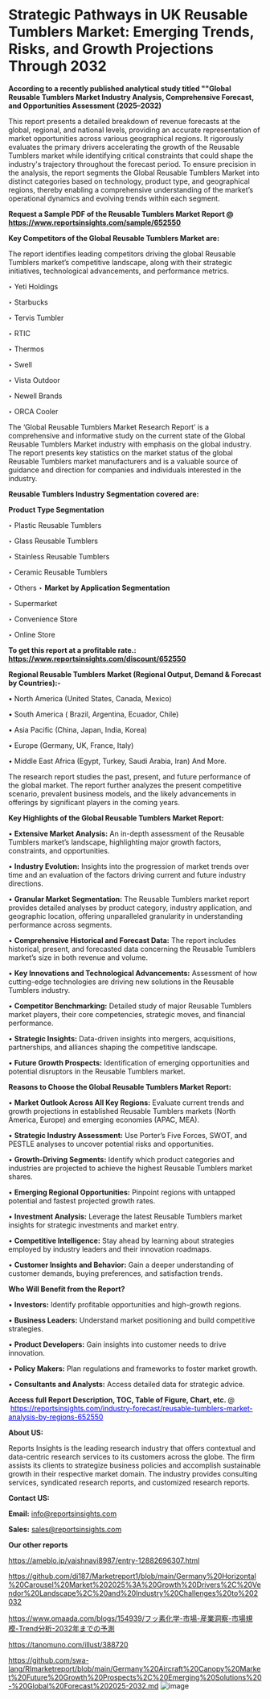 # Strategic Pathways in UK Reusable Tumblers Market: Emerging Trends, Risks, and Growth Projections Through 2032

<strong>According to a recently published analytical study titled ""Global Reusable Tumblers Market Industry Analysis, Comprehensive Forecast, and Opportunities Assessment (2025–2032)</strong>

This report presents a detailed breakdown of revenue forecasts at the global, regional, and national levels, providing an accurate representation of market opportunities across various geographical regions. It rigorously evaluates the primary drivers accelerating the growth of the Reusable Tumblers market while identifying critical constraints that could shape the industry's trajectory throughout the forecast period. To ensure precision in the analysis, the report segments the Global Reusable Tumblers Market into distinct categories based on technology, product type, and geographical regions, thereby enabling a comprehensive understanding of the market’s operational dynamics and evolving trends within each segment.

<strong>Request a Sample PDF of the Reusable Tumblers Market Report </strong><strong>@<a href=https://www.reportsinsights.com/sample/652550 style=color:#0000ff;> https://www.reportsinsights.com/sample/652550</a></strong></font>

<strong>Key Competitors of the Global Reusable Tumblers Market are:</strong>

The report identifies leading competitors driving the global Reusable Tumblers market’s competitive landscape, along with their strategic initiatives, technological advancements, and performance metrics.

‣ Yeti Holdings

‣ Starbucks

‣ Tervis Tumbler

‣ RTIC

‣ Thermos

‣ Swell

‣ Vista Outdoor

‣ Newell Brands

‣ ORCA Cooler

The ‘Global Reusable Tumblers Market Research Report’ is a comprehensive and informative study on the current state of the Global Reusable Tumblers Market industry with emphasis on the global industry. The report presents key statistics on the market status of the global Reusable Tumblers market manufacturers and is a valuable source of guidance and direction for companies and individuals interested in the industry.

<strong>Reusable Tumblers Industry Segmentation covered are:</strong>

<strong>Product Type Segmentation</strong>

‣ Plastic Reusable Tumblers

‣ Glass Reusable Tumblers

‣ Stainless Reusable Tumblers

‣ Ceramic Reusable Tumblers

‣ Others
‣ 
<strong>Market by Application Segmentation</strong>

‣ Supermarket

‣ Convenience Store

‣ Online Store

<strong>To get this report at a profitable rate.: <a href=https://www.reportsinsights.com/discount/652550 style=color:#0000ff;>https://www.reportsinsights.com/discount/652550</a></strong></font>

<strong>Regional Reusable Tumblers Market (Regional Output, Demand &amp; Forecast by Countries):-</strong>

• North America (United States, Canada, Mexico)

• South America ( Brazil, Argentina, Ecuador, Chile)

• Asia Pacific (China, Japan, India, Korea)

• Europe (Germany, UK, France, Italy)

• Middle East Africa (Egypt, Turkey, Saudi Arabia, Iran) And More.

The research report studies the past, present, and future performance of the global market. The report further analyzes the present competitive scenario, prevalent business models, and the likely advancements in offerings by significant players in the coming years.

<strong>Key Highlights of the Global Reusable Tumblers Market Report:</strong>

• <strong>Extensive Market Analysis:</strong> An in-depth assessment of the Reusable Tumblers market’s landscape, highlighting major growth factors, constraints, and opportunities.

• <strong>Industry Evolution:</strong> Insights into the progression of market trends over time and an evaluation of the factors driving current and future industry directions.

• <strong>Granular Market Segmentation:</strong> The Reusable Tumblers market report provides detailed analyses by product category, industry application, and geographic location, offering unparalleled granularity in understanding performance across segments.

• <strong>Comprehensive Historical and Forecast Data:</strong> The report includes historical, present, and forecasted data concerning the Reusable Tumblers market’s size in both revenue and volume.

• <strong>Key Innovations and Technological Advancements:</strong> Assessment of how cutting-edge technologies are driving new solutions in the Reusable Tumblers industry.

• <strong>Competitor Benchmarking:</strong> Detailed study of major Reusable Tumblers market players, their core competencies, strategic moves, and financial performance.

• <strong>Strategic Insights:</strong> Data-driven insights into mergers, acquisitions, partnerships, and alliances shaping the competitive landscape.

• <strong>Future Growth Prospects:</strong> Identification of emerging opportunities and potential disruptors in the Reusable Tumblers market.

<strong>Reasons to Choose the Global Reusable Tumblers Market Report:</strong>

• <strong>Market Outlook Across All Key Regions:</strong> Evaluate current trends and growth projections in established Reusable Tumblers markets (North America, Europe) and emerging economies (APAC, MEA).

• <strong>Strategic Industry Assessment:</strong> Use Porter’s Five Forces, SWOT, and PESTLE analyses to uncover potential risks and opportunities.

• <strong>Growth-Driving Segments:</strong> Identify which product categories and industries are projected to achieve the highest Reusable Tumblers market shares.

• <strong>Emerging Regional Opportunities:</strong> Pinpoint regions with untapped potential and fastest projected growth rates.

• <strong>Investment Analysis:</strong> Leverage the latest Reusable Tumblers market insights for strategic investments and market entry.

• <strong>Competitive Intelligence:</strong> Stay ahead by learning about strategies employed by industry leaders and their innovation roadmaps.

• <strong>Customer Insights and Behavior:</strong> Gain a deeper understanding of customer demands, buying preferences, and satisfaction trends.

<strong>Who Will Benefit from the Report?</strong>

• <strong>Investors:</strong> Identify profitable opportunities and high-growth regions.

• <strong>Business Leaders:</strong> Understand market positioning and build competitive strategies.

• <strong>Product Developers:</strong> Gain insights into customer needs to drive innovation.

• <strong>Policy Makers:</strong> Plan regulations and frameworks to foster market growth.

• <strong>Consultants and Analysts:</strong> Access detailed data for strategic advice.
</ul>
<strong>Access full Report Description, TOC, Table of Figure, Chart, etc. </strong>@  <a href=https://reportsinsights.com/industry-forecast/reusable-tumblers-market-analysis-by-regions-652550 style=color:#0000ff;>https://reportsinsights.com/industry-forecast/reusable-tumblers-market-analysis-by-regions-652550</a></font>

<strong><strong>About US</strong>:</strong>

Reports Insights is the leading research industry that offers contextual and data-centric research services to its customers across the globe. The firm assists its clients to strategize business policies and accomplish sustainable growth in their respective market domain. The industry provides consulting services, syndicated research reports, and customized research reports.

<strong>Contact US:</strong>

<p class=""""><b>Email:</b> <a href=mailto:info@reportsinsights.com>info@reportsinsights.com</a></p>
<p class=""""><b>Sales:</b> <a href=mailto:sales@reportsinsights.com>sales@reportsinsights.com</a></p>

<strong>Our other reports</strong>

<a href=https://ameblo.jp/vaishnavi8987/entry-12882696307.html>https://ameblo.jp/vaishnavi8987/entry-12882696307.html</a>

<a href=https://github.com/di187/Marketreport1/blob/main/Germany%20Horizontal%20Carousel%20Market%202025%3A%20Growth%20Drivers%2C%20Vendor%20Landscape%2C%20and%20Industry%20Challenges%20to%202032>https://github.com/di187/Marketreport1/blob/main/Germany%20Horizontal%20Carousel%20Market%202025%3A%20Growth%20Drivers%2C%20Vendor%20Landscape%2C%20and%20Industry%20Challenges%20to%202032</a>

<a href=https://www.omaada.com/blogs/154939/フッ素化学-市場-産業洞察-市場規模-Trend分析-2032年までの予測>https://www.omaada.com/blogs/154939/フッ素化学-市場-産業洞察-市場規模-Trend分析-2032年までの予測</a>

<a href=https://tanomuno.com/illust/388720>https://tanomuno.com/illust/388720</a>

<a href=https://github.com/swa-lang/RImarketreport/blob/main/Germany%20Aircraft%20Canopy%20Market%20Future%20Growth%20Prospects%2C%20Emerging%20Solutions%20-%20Global%20Forecast%202025-2032.md>https://github.com/swa-lang/RImarketreport/blob/main/Germany%20Aircraft%20Canopy%20Market%20Future%20Growth%20Prospects%2C%20Emerging%20Solutions%20-%20Global%20Forecast%202025-2032.md</a>
![image](https://github.com/user-attachments/assets/e9092e67-5723-421c-a96e-d93d92c2fe54)
